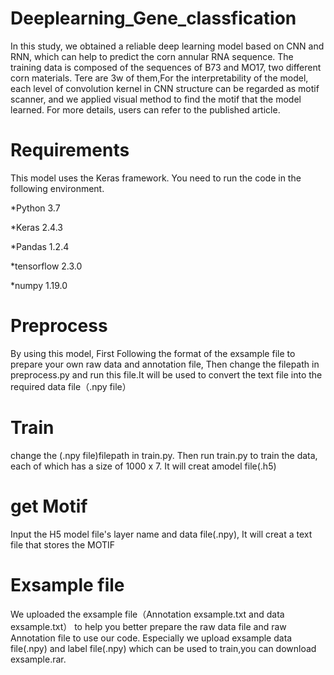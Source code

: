 # Deeplearning_Gene_classfication
In this study, we obtained a reliable deep learning model based on CNN and RNN, which can help to predict the corn annular RNA sequence.
The training data is composed of the sequences of B73 and MO17, two different corn materials.
Tere are 3w of them,For the interpretability of the model, each level of convolution kernel in CNN structure can be regarded as motif scanner, and we applied visual method to find the motif that the model learned.
For more details, users can refer to the published article.
# Requirements 
This model uses the Keras framework. You need to run the code in the following environment.


*Python 3.7


*Keras 2.4.3


*Pandas 1.2.4


*tensorflow 2.3.0


*numpy 1.19.0
# Preprocess
   By using this model, First Following the format of the exsample file to prepare your own raw data and annotation file,
Then change the filepath in preprocess.py and run this file.It will be used to convert the text file into the required data file（.npy file）
# Train
 change the (.npy file)filepath in train.py. Then run train.py to train the data, each of which has a size of 1000 x 7. It will creat amodel file(.h5) 
# get Motif
 Input the H5 model file's layer name and data file(.npy), It will creat a text file that stores the MOTIF
# Exsample file
We uploaded the exsample file（Annotation exsample.txt and data exsample.txt） to help you better prepare the raw data file and raw Annotation file  to use our code.
Especially we upload exsample data file(.npy) and label file(.npy) which can be used to train,you can download exsample.rar.

